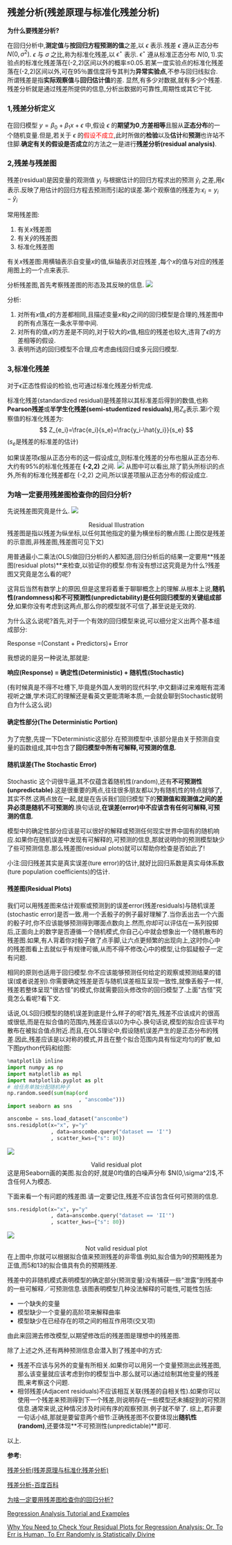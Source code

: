 ## 残差分析(残差原理与标准化残差分析)
**为什么要残差分析?**

在回归分析中,**测定值**与**按回归方程预测的值**之差,以 $\epsilon$ 表示.残差 $\epsilon$ 遵从正态分布 $N(0,\sigma^2)$. $\epsilon$ 与 $\sigma$ 之比,称为标准化残差,以 $\epsilon^\star$ 表示. $\epsilon^\star$ 遵从标准正态分布 $N(0,1)$.实验点的标准化残差落在(-2,2)区间以外的概率≤0.05.若某一度实验点的标准化残差落在(-2,2)区间以外,可在95％置信度将专其判为**异常实验点**,不参与回归线拟合.
所谓残差是指**实际观察值**与**回归估计值**的差.
显然,有多少对数据,就有多少个残差.残差分析就是通过残差所提供的信息,分析出数据的可靠性,周期性或其它干扰.

### 1,残差分析定义
在回归模型 $y=\beta_0+\beta_1x+\epsilon$ 中,假设 $\epsilon$ 的**期望为0**,**方差相等**且服从**正态分布**的一个随机变量.但是,若关于 $\epsilon$ 的<font color=red>假设不成立</font>,此时所做的**检验**以及**估计**和**预测**也许站不住脚.**确定有关的假设是否成立**的方法之一是进行**残差分析(residual analysis)**.

### 2,残差与残差图
残差(residual)是因变量的观测值 $y_i$ 与根据估计的回归方程求出的预测 $\hat{y}_i$ 之差,用$\epsilon$表示.反映了用估计的回归方程去预测而引起的误差.第$i$个观察值的残差为:$\epsilon_i=y_i-\hat{y}_i$ 

常用残差图:
1. 有关$x$残差图
2. 有关$\hat{y}$的残差图
3. 标准化残差图

有关$x$残差图:用横轴表示自变量$x$的值,纵轴表示对应残差 ,每个$x$的值与对应的残差用图上的一个点来表示.

分析残差图,首先考察残差图的形态及其反映的信息.
![](images/残差图.png)

分析:
1. 对所有$x$值,$\epsilon$的方差都相同,且描述变量$x$和$y$之间的回归模型是合理的,残差图中的所有点落在一条水平带中间.
2. 对所有的值,$\epsilon$的方差是不同的,对于较大的$x$值,相应的残差也较大,违背了$\epsilon$的方差相等的假设.
3. 表明所选的回归模型不合理,应考虑曲线回归或多元回归模型.

### 3,标准化残差
对于$\epsilon$正态性假设的检验,也可通过标准化残差分析完成.

标准化残差(standardized residual)是残差除以其标准差后得到的数值,也称**Pearson残差**或**半学生化残差(semi-studentized residuals)**,用$Z_e$表示.第i个观察值的标准化残差为:
$$
    Z_{e_i}=\frac{e_i}{s_e}=\frac{y_i-\hat{y_i}}{s_e}
$$
($s_e$是残差的标准差的估计)

如果误差项$\epsilon$服从正态分布的这一假设成立,则标准化残差的分布也服从正态分布.大约有95%的标准化残差在 **(-2,2)** 之间.
![](images/标准化残差.png)
从图中可以看出,除了箭头所标识的点外,所有的标准化残差都在 (-2,2) 之间,所以误差项服从正态分布的假设成立.

### 为啥一定要用残差图检查你的回归分析?

先说残差图究竟是什么.
![](images/Residual_Illustration.webp)
<center>Residual Illustration</center>
残差图是指以残差为纵坐标,以任何其他指定的量为横坐标的散点图.(上图仅是残差的示意图,非残差图,残差图可见下文)

用普通最小二乘法(OLS)做回归分析的人都知道,回归分析后的结果一定要用**残差图(residual plots)**来检查,以验证你的模型.你有没有想过这究竟是为什么?残差图又究竟是怎么看的呢?

这背后当然有数学上的原因,但是这里将着重于聊聊概念上的理解.从根本上说,**随机性(randomness)和不可预测性(unpredictability)是任何回归模型的关键组成部分**,如果你没有考虑到这两点,那么你的模型就不可信了,甚至说是无效的.

为什么这么说呢?首先,对于一个有效的回归模型来说,可以细分定义出两个基本组成部分:

Response =(Constant + Predictors)+ Error

我想说的是另一种说法,那就是:

**响应(Response) = 确定性(Deterministic) + 随机性(Stochastic)**

(有时候真是不得不吐槽下,毕竟是外国人发明的现代科学,中文翻译过来难眠有混淆视听之嫌,学术词汇的理解还是看英文更能清晰本质,一会就会聊到Stochastic就明白为什么这么说)

#### 确定性部分(The Deterministic Portion)
为了完整,先提一下Deterministic这部分.在预测模型中,该部分是由关于预测自变量的函数组成,其中包含了**回归模型中所有可解释,可预测的信息**.

#### 随机误差(The Stochastic Error)
Stochastic 这个词很牛逼,其不仅蕴含着随机性(random),还有**不可预测性(unpredictable)**.这是很重要的两点,往往很多朋友都以为有随机性的特点就够了,其实不然.这两点放在一起,就是在告诉我们回归模型下的**预测值和观测值之间的差异必须是随机不可预测的**.换句话说,**在误差(error)中不应该含有任何可解释,可预测的信息**.

模型中的确定性部分应该是可以很好的解释或预测任何现实世界中固有的随机响应.如果你在随机误差中发现有可解释的,可预测的信息,那就说明你的预测模型缺少了些可预测信息.那么残差图(residual plots)就可以帮助你检查是否如此了!

小注:回归残差其实是真实误差(ture error)的估计,就好比回归系数是真实母体系数(ture population coefficients)的估计.

#### 残差图(Residual Plots)
我们可以用残差图来估计观察或预测到的误差error(残差residuals)与随机误差(stochastic error)是否一致.用一个丢骰子的例子最好理解了.当你丢出去一个六面的骰子时,你不应该能够预测得到哪面点数向上.然而,你却可以评估在一系列投掷后,正面向上的数字是否遵循一个随机模式,你自己心中就会想象出一个随机散布的残差图.如果,有人背着你对骰子做了点手脚,让六点更频繁的出现向上,这时你心中的残差图看上去就似乎有规律可循,从而不得不修改心中的模型,让你狐疑骰子一定有问题.

相同的原则也适用于回归模型.你不应该能够预测任何给定的观察或预测结果的错误(或者说差别).你需要确定残差是否与随机误差相互呈现一致性,就像丢骰子一样,残差若整体呈现"很古怪”的模式,你就需要回头修改你的回归模型了.上面"古怪”究竟怎么看呢?看下文.

话说,OLS回归模型的随机误差到底是什么样子的呢?首先,残差不应该成片的很高或很低,而是在拟合值的范围内,残差应该以0为中心.换句话说,模型的拟合应该平均散布在被拟合值点附近.而且,在OLS理论中,假设随机误差产生的是正态分布的残差.因此,残差应该是以对称的模式,并且在整个拟合范围内具有恒定均匀的扩散,如下图python代码和绘图:
``` python
%matplotlib inline
import numpy as np
import matplotlib as mpl
import matplotlib.pyplot as plt
# 给任务单独分配随机种子
np.random.seed(sum(map(ord
                       , "anscombe"))) 
import seaborn as sns

anscombe = sns.load_dataset("anscombe")
sns.residplot(x="x", y="y"
              , data=anscombe.query("dataset == 'I'")
              , scatter_kws={"s": 80}) 
```
![](images/Valid_residual_plot.webp)
<center>Valid residual plot</center>
这是用Seaborn画的美图.拟合的好,就是0均值的白噪声分布 $N(0,\sigma^2)$,不含任何人为模态.

下面来看一个有问题的残差图.请一定要记住,残差不应该包含任何可预测的信息.
``` python
sns.residplot(x="x", y="y"
              , data=anscombe.query("dataset == 'II'")
              , scatter_kws={"s": 80})
```
![](images/Not_valid_residual_plot.webp)
<center>Not valid residual plot</center>
在上图中,你就可以根据拟合值来预测残差的非零值.例如,拟合值为9的预期残差为正值,而5和13的拟合值具有负的预期残差.

残差中的非随机模式表明模型的确定部分(预测变量)没有捕获一些"泄露”到残差中的一些可解释／可预测信息.该图表明模型几种没法解释的可能性,可能性包括:

* 一个缺失的变量
* 模型缺少一个变量的高阶项来解释曲率
* 模型缺少在已经存在的项之间的相互作用项(交叉项)
  
由此来回溯去修改模型,以期望修改后的残差图是理想中的残差图.

除了上述之外,还有两种预测信息会潜入到了残差中的方式:

* 残差不应该与另外的变量有所相关.如果你可以用另一个变量预测出此残差图,那么该变量就应该考虑到你的模型当中.那么就可以通过绘制其他变量的残差图,来考察这个问题.
* 相邻残差(Adjacent residuals)不应该相互关联(残差的自相关性).如果你可以使用一个残差来预测得到下一个残差,则说明存在一些模型还未捕捉到的可预测信息.通常来说,这种情况涉及时间有序的观察预测.例子就不举了.
综上,若非要一句话小结,那就是要留意两个细节:正确残差图不仅要体现出**随机性(random)**,还要体现**不可预测性(unpredictable)**即可.

以上.

**参考:**

[残差分析(残差原理与标准化残差分析)](https://blog.csdn.net/mengjizhiyou/article/details/82216278)  

[残差分析-百度百科](https://baike.baidu.com/item/%E6%AE%8B%E5%B7%AE%E5%88%86%E6%9E%90)  

[为啥一定要用残差图检查你的回归分析?](https://www.jianshu.com/p/c9022affd8b9)  

[Regression Analysis Tutorial and Examples](https://link.jianshu.com/?t=http://blog.minitab.com/blog/adventures-in-statistics-2/regression-analysis-tutorial-and-examples)  

[Why You Need to Check Your Residual Plots for Regression Analysis: Or, To Err is Human, To Err Randomly is Statistically Divine](https://link.jianshu.com/?t=http://blog.minitab.com/blog/adventures-in-statistics-2/why-you-need-to-check-your-residual-plots-for-regression-analysis)  
